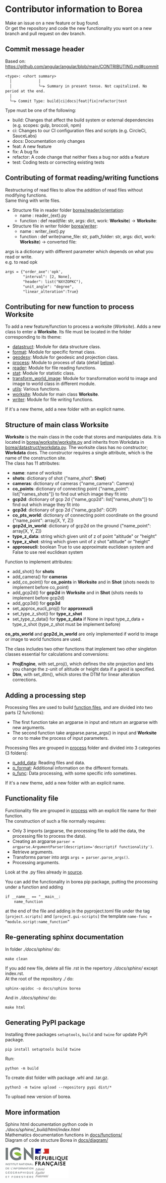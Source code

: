 # Contributor information to Borea

Make an issue on a new feature or bug found.  
Or get the repository and code the new functionality you want on a new branch and pull request on dev branch.

## Commit message header

Based on: https://github.com/angular/angular/blob/main/CONTRIBUTING.md#commit

```
<type>: <short summary>
  │            │
  │            └─⫸ Summary in present tense. Not capitalized. No period at the end.
  │
  └─⫸ Commit Type: build|ci|docs|feat|fix|refactor|test
```
Type must be one of the following:

  * build: Changes that affect the build system or external dependencies (e.g. scopes: gulp, broccoli, npm)
  * ci: Changes to our CI configuration files and scripts (e.g. CircleCi, SauceLabs)
  * docs: Documentation only changes
  * feat: A new feature
  * fix: A bug fix
  * refactor: A code change that neither fixes a bug nor adds a feature
  * test: Coding tests or correcting existing tests

## Contributing of format reading/writing functions

Restructuring of read files to allow the addition of read files without modifying functions.  
Same thing with write files.
- Structure file in reader folder [borea/reader/orientation](./borea/reader/orientation/):
    - name : reader_{ext}.py
    - function : def read(file: str, args: dict, work: **Worksite**) -> **Worksite**:
- Structure file in writer folder [borea/writer](./borea/writer/): 
    - name : writer_{ext}.py
    - function : def write(name_file: str, path_folder: str, args: dict, work: **Worksite**) -> converted file:

args is a dictionary with different parameter which depends on what you read or write.  
e.g. to read opk
```
args = {"order_axe":'opk',
        "interval": [2, None],
        "header": list("NXYZOPKC"),
        "unit_angle": "degree",
        "linear_alteration":True}
```

## Contributing for new function to process Worksite

To add a new feature/function to process a worksite (*Worksite*). Adds a new class to enter a **Worksite**. Its file must be located in the folder corresponding to its theme: 
* [datastruct](./borea/datastruct/): Module for data structure class.
* [format](./borea/format/): Module for specific format class.
* [geodesy](./borea/geodesy/): Module for geodesic and projection class.
* [process](./borea/process/): Module to process of data (detail [below](#adding-a-processing-step)).
* [reader](./borea/reader/): Module for file reading functions.
* [stat](./borea/stat/): Module for statistic class.
* [transform_world_image](./borea/transform_world_image/): Module for transformation world to image and image to world class in different module.
* [utils](./borea/utils/): Various functions.
* [worksite](./borea/worksite/): Module for main class **Worksite**.
* [writer](./borea/writer/): Module for file writing functions.

If it's a new theme, add a new folder with an explicit name.

## Structure of main class Worksite

**Worksite** is the main class in the code that stores and manipulates data. It is located in [borea/worksite/worksite.py](./borea/worksite/worksite.py) and inherits from Workdata in [borea/datastruct/workdata.py](./borea/datastruct/workdata.py). The worksite class has no constructor; **Workdata** does. The constructor requires a single attribute, which is the name of the construction site.  
The class has 11 attributes:
* **name**: name of worksite
* **shots**: dictionary of shot {"name_shot": **Shot**}
* **cameras**: dictionary of cameras {"name_camera": Camera}
* **co_points**: dictionary of connecting point {"name_point": list["names_shots"]} to find out which image they fit into
* **gcp2d**: dictionary of gcp 2d {"name_gcp2d": list["names_shots"]} to find out which image they fit into
* **gcp3d**: dictionary of gcp 2d {"name_gcp3d": GCP}
* **co_pts_world**: dictionary of connecting point coordinate on the ground {"name_point": array[X, Y, Z]}
* **gcp2d_in_world**: dictionary of gcp2d on the ground {"name_point": array[X, Y, Z]}
* **type_z_data**: string which given unit of z of point "altitude" or "height"
* **type_z_shot**: string which given unit of z shot "altitude" or "height"
* **approxeucli**: boolean True to use approximate euclidean system and False to use reel euclidean system

Function to implement attributes:
* add_shot() for **shots**
* add_camera() for **cameras**
* add_co_point() for **co_points** in **Worksite** and in **Shot** (shots needs to implement before co_point)
* add_gcp2d() for **gcp2d** in **Worksite** and in **Shot** (shots needs to implement before gcp2d)
* add_gcp3d() for **gcp3d**
* set_approx_eucli_proj() for **approxeucli**
* set_type_z_shot() for **type_z_shot**
* set_type_z_data() for **type_z_data** if None in input type_z_data = type_z_shot (type_z_shot must be implement before)


**co_pts_world** and **gcp2d_in_world** are only implemented if world to image or image to world functions are used.

The class includes two other functions that implement two other singleton classes essential for calculations and conversions:
* **ProjEngine**, with set_proj(), which defines the site projection and lets you change the z-unit of altitude or height data if a geoid is specified.
* **Dtm**, with set_dtm(), which stores the DTM for linear alteration corrections.

## Adding a processing step

Processing files are used to build [function files](#functionality-file), and are divided into two parts (2 functions):
* The first function take an argparse in input and return an argparse with new arguments.
* The second function take argparse.parse_args() in input and **Worksite** or no to make the process of input parameters.

Processing files are grouped in [process](./borea/process/) folder and divided into 3 categories (3 folders):
* [p_add_data](./borea/process/p_add_data/): Reading files and data.
* [p_format](./borea/process/p_format/): Additional information on the different formats.
* [p_func](./borea/process/p_func/): Data processing, with some specific info sometimes.

If it's a new theme, add a new folder with an explicit name.

## Functionality file

Functionality file are grouped in [process](./tools) with an explicit file name for their function.  
The construction of such a file normally requires:
* Only 3 imports (argparse, the processing file to add the data, the processing file to process the data).
* Creating an argparse `parser = argparse.ArgumentParser(description='descriptif functionality')`.
* Retrieve arguments.
* Transforms parser into args `args = parser.parse_args()`.
* Processing arguments.

Look at the .py files already in [source](./borea_tools).

You can add the functionality in borea pip package, putting the processing under a function and adding 
```
if __name__ == "__main__:
    name_function
``` 
at the end of the file and adding in the pyproject.toml file under the tag `[project.scripts]` and `[project.gui-scripts]` the template `name-func = “module.script:name_function”`

## Re-generating sphinx documentation

In folder *./docs/sphinx/* do:
```
make clean
```
If you add new file, delete all file .rst in the repertory *./docs/sphinx/* except index.rst.  
At the root of the repository *./* do:
```
sphinx-apidoc -o docs/sphinx borea
```
And in *./docs/sphinx/* do:
```
make html
```

## Generating PyPI package

Installing three packages `setuptools`, `build` and `twine` for update PyPI package.
```
pip install setuptools build twine
```
Run:
```
python -m build
```
To create dist folder with package .whl and .tar.gz.
```
python3 -m twine upload --repository pypi dist/*
```
To upload new version of borea.

## More information

Sphinx html documentation python code in *./docs/sphinx/_build/html/index.html*  
Mathematics documentation functions in [docs/functions/](./docs/functions/)  
Diagram of code structure Borea in [docs/diagram/](./docs/diagram/)

![logo ign](docs/image/logo_ign.png) ![logo fr](docs/image/Republique_Francaise_Logo.png)